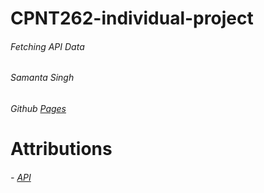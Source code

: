 # CPNT262-individual-project
###### Fetching API Data
###### Samanta Singh
###### Github [Pages](https://samantasingh.github.io/cpnt262-individual-project/)

# Attributions
###### - [API](https://ghibliapi.herokuapp.com/#section/Use-Case)